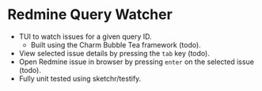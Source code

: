 # Redmine Query Watcher

* TUI to watch issues for a given query ID.
    * Built using the Charm Bubble Tea framework (todo).
* View selected issue details by pressing the `tab` key (todo).
* Open Redmine issue in browser by pressing `enter` on the selected issue (todo).
* Fully unit tested using sketchr/testify.